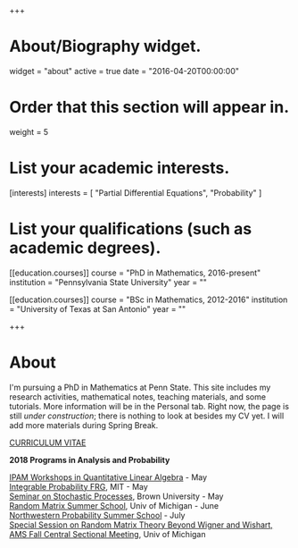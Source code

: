 +++
# About/Biography widget.
widget = "about"
active = true
date = "2016-04-20T00:00:00"

# Order that this section will appear in.
weight = 5

# List your academic interests.
[interests]
  interests = [
    "Partial Differential Equations",
    "Probability"
  ]

# List your qualifications (such as academic degrees).
[[education.courses]]
  course = "PhD in Mathematics, 2016-present"
  institution = "Pennsylvania State University"
  year = ""

[[education.courses]]
  course = "BSc in Mathematics, 2012-2016"
  institution = "University of Texas at San Antonio"
  year = ""
 
+++

# About 

I'm pursuing a PhD in Mathematics at Penn State. This site includes my research activities, mathematical notes, teaching materials, and some tutorials. More information will be in the Personal tab. Right now, the page is still _under construction_; there is nothing to look at besides my CV yet. I will add more materials during Spring Break.

<p class="read-more" itemprop="mainEntityOfPage">
    <a href = "/files/CV_Feb_2018.pdf" target = "_self" class="btn btn-primary btn-outline">
      CURRICULUM VITAE
    </a>
</p>

**2018 Programs in Analysis and Probability**

[IPAM Workshops in Quantitative Linear Algebra](http://www.ipam.ucla.edu/programs/long-programs/quantitative-linear-algebra/) - May\
[Integrable Probability FRG](http://frg.int-prob.org/conference2018/), MIT - May  
[Seminar on Stochastic Processes](http://depts.washington.edu/ssproc/ssp_nextssp.php), Brown University - May  
[Random Matrix Summer School](http://web.eecs.umich.edu/~rajnrao/rmtschool/), Univ of Michigan - June  
[Northwestern Probability Summer School](http://www.math.northwestern.edu/~auffing/SNAP/index.html) - July  
[Special Session on Random Matrix Theory Beyond Wigner and Wishart, AMS Fall Central Sectional Meeting](http://www.ams.org/meetings/sectional/2259_program_ss2.html), Univ of Michigan  
